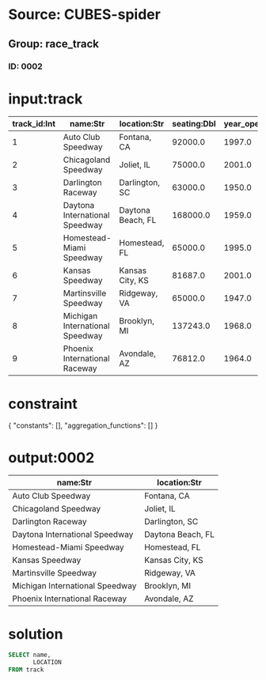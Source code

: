 # Source: CUBES-spider
## Group: race_track
### ID: 0002

# input:track

| track_id:Int | name:Str | location:Str | seating:Dbl | year_opened:Dbl |
|---|---|---|---|---|
| 1 | Auto Club Speedway | Fontana, CA | 92000.0 | 1997.0 |
| 2 | Chicagoland Speedway | Joliet, IL | 75000.0 | 2001.0 |
| 3 | Darlington Raceway | Darlington, SC | 63000.0 | 1950.0 |
| 4 | Daytona International Speedway | Daytona Beach, FL | 168000.0 | 1959.0 |
| 5 | Homestead-Miami Speedway | Homestead, FL | 65000.0 | 1995.0 |
| 6 | Kansas Speedway | Kansas City, KS | 81687.0 | 2001.0 |
| 7 | Martinsville Speedway | Ridgeway, VA | 65000.0 | 1947.0 |
| 8 | Michigan International Speedway | Brooklyn, MI | 137243.0 | 1968.0 |
| 9 | Phoenix International Raceway | Avondale, AZ | 76812.0 | 1964.0 |

# constraint

{
  "constants": [],
  "aggregation_functions": []
}

# output:0002

| name:Str | location:Str |
|---|---|
| Auto Club Speedway | Fontana, CA |
| Chicagoland Speedway | Joliet, IL |
| Darlington Raceway | Darlington, SC |
| Daytona International Speedway | Daytona Beach, FL |
| Homestead-Miami Speedway | Homestead, FL |
| Kansas Speedway | Kansas City, KS |
| Martinsville Speedway | Ridgeway, VA |
| Michigan International Speedway | Brooklyn, MI |
| Phoenix International Raceway | Avondale, AZ |

# solution

```sql
SELECT name,
       LOCATION
FROM track
```
